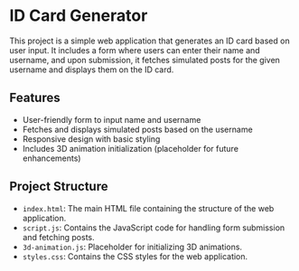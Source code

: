 # ID Card Generator

This project is a simple web application that generates an ID card based on user input. It includes a form where users can enter their name and username, and upon submission, it fetches simulated posts for the given username and displays them on the ID card.

## Features

- User-friendly form to input name and username
- Fetches and displays simulated posts based on the username
- Responsive design with basic styling
- Includes 3D animation initialization (placeholder for future enhancements)

## Project Structure

- `index.html`: The main HTML file containing the structure of the web application.
- `script.js`: Contains the JavaScript code for handling form submission and fetching posts.
- `3d-animation.js`: Placeholder for initializing 3D animations.
- `styles.css`: Contains the CSS styles for the web application.
